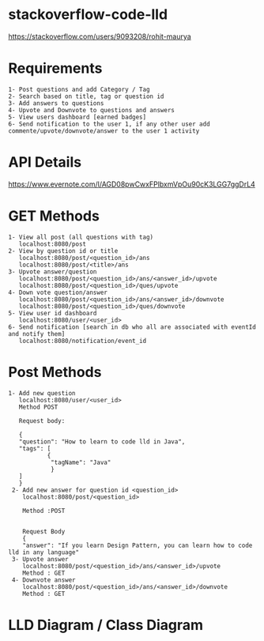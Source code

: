 # stackoverflow-code-lld
https://stackoverflow.com/users/9093208/rohit-maurya

# Requirements
    1- Post questions and add Category / Tag
    2- Search based on title, tag or question id
    3- Add answers to questions
    4- Upvote and Downvote to questions and answers
    5- View users dashboard [earned badges]
    6- Send notification to the user 1, if any other user add commente/upvote/downvote/answer to the user 1 activity

# API Details
https://www.evernote.com/l/AGD08pwCwxFPlbxmVpOu90cK3LGG7ggDrL4
  # GET Methods
    1- View all post (all questions with tag)
       localhost:8080/post
    2- View by question id or title
       localhost:8080/post/<question_id>/ans
       localhost:8080/post/<title>/ans
    3- Upvote answer/question
       localhost:8080/post/<question_id>/ans/<answer_id>/upvote
       localhost:8080/post/<question_id>/ques/upvote
    4- Down vote question/answer
       localhost:8080/post/<question_id>/ans/<answer_id>/downvote
       localhost:8080/post/<question_id>/ques/downvote
    5- View user id dashboard
       localhost:8080/user/<user_id>
    6- Send notification [search in db who all are associated with eventId and notify them]
       localhost:8080/notification/event_id
  # Post Methods
    1- Add new question
       localhost:8080/user/<user_id>
       Method POST

       Request body:

       {
       "question": "How to learn to code lld in Java",
       "tags": [
               {
                "tagName": "Java"
                }
       ]
       }
     2- Add new answer for question id <question_id>
        localhost:8080/post/<question_id>

        Method :POST


        Request Body
        {
        "answer": "If you learn Design Pattern, you can learn how to code lld in any language"
     3- Upvote answer
        localhost:8080/post/<question_id>/ans/<answer_id>/upvote
        Method : GET
     4- Downvote answer
        localhost:8080/post/<question_id>/ans/<answer_id>/downvote
        Method : GET
        
   # LLD Diagram / Class Diagram
